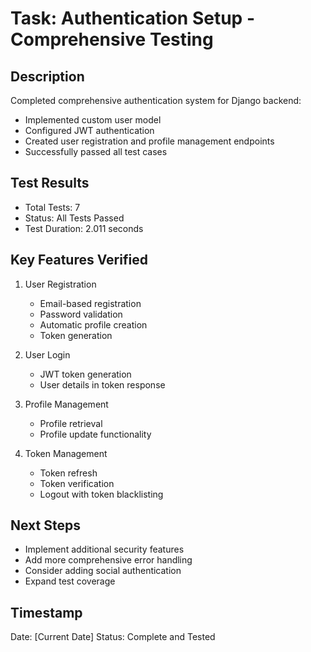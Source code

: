 # Task: Authentication Setup - Comprehensive Testing

## Description

Completed comprehensive authentication system for Django backend:

- Implemented custom user model
- Configured JWT authentication
- Created user registration and profile management endpoints
- Successfully passed all test cases

## Test Results

- Total Tests: 7
- Status: All Tests Passed
- Test Duration: 2.011 seconds

## Key Features Verified

1. User Registration

   - Email-based registration
   - Password validation
   - Automatic profile creation
   - Token generation

2. User Login

   - JWT token generation
   - User details in token response

3. Profile Management

   - Profile retrieval
   - Profile update functionality

4. Token Management
   - Token refresh
   - Token verification
   - Logout with token blacklisting

## Next Steps

- Implement additional security features
- Add more comprehensive error handling
- Consider adding social authentication
- Expand test coverage

## Timestamp

Date: [Current Date]
Status: Complete and Tested
